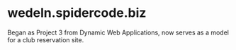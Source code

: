 wedeln.spidercode.biz
=================

Began as Project 3 from Dynamic Web Applications,
now serves as a model for a club reservation site.

